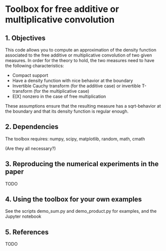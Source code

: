 # Toolbox for free additive or multiplicative convolution

## 1. Objectives

This code allows you to compute an approximation of the density function associated 
to the free additive or multiplicative convolution of two given measures. In
order for the theory to hold, the two measures need to have the following characteristics:

- Compact support
- Have a density function with nice behavior at the boundary
- Invertible Cauchy transform (for the additive case) or invertible T-transform (for the multiplicative case)
- E[X] nonzero in the case of free multiplication

These assumptions ensure that the resulting measure has a sqrt-behavior at the boundary and that its density 
function is regular enough.

## 2. Dependencies

The toolbox requires: numpy, scipy, matplotlib, random, math, cmath

(Are they all necessary?)

## 3. Reproducing the numerical experiments in the paper

TODO

## 4. Using the toolbox for your own examples

See the scripts demo_sum.py and demo_product.py for examples, and the Jupyter notebook

## 5. References

TODO
